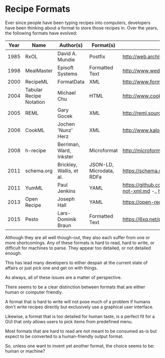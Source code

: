 # Recipe Formats

Ever since people have been typing recipes into computers, developers have been
thinking about a format to store those recipes in. Over the years, the following
formats have evolved:

| Year | Name                    | Author(s)                  | Format(s)                  | Link(s) |
| ---- | ----------------------- | -------------------------- | -------------------------- | ------- |
| 1985 | RxOL                    | David A. Mundie            | Postfix                    | http://web.archive.org/web/20020621235055/http://www.anthus.com/Recipes/CompCook.html |
| 1998 | MealMaster              | Episoft Systems            | Formatted Text             | http://www.wedesoft.de/software/2020/07/07/mealmaster/ | 
| 2000 | RecipeML                | FormatData                 | XML                        | http://www.formatdata.com/recipeml/spec/ |
| 2004 | Tabular Recipe Notation | Michael Chu                | HTML                       | http://www.cookingforengineers.com/forums/viewtopic.php?t=120 |
| 2005 | REML                    | Gary Gocek                 | XML                        | http://reml.sourceforge.net/ |
| 2006 | CookML                  | Jochen 'Nunz' Herz         | XML                        | http://www.kalorio.de/index.php?SCa=../cml/CookML_EN https://cookml.3lands.ch/ |
| 2008 | h-recipe                | Berriman, Ward, Inkster    | Microformat                | http://microformats.org/wiki/h-recipe |
| 2011 | schema.org              | Brickley, Wallis, et al.   | JSON-LD, Microdata, RDFa   | https://schema.org/Recipe |
| 2011 | YumML                   | Paul Jenkins               | YAML                       | https://github.com/vikingcode/vikingcode.github.io/blob/HEAD/_posts/2011-09-21-yumml-not-xml.md -_ https://gist.github.com/magarcia/5897a8078a0e816df04eb7b56f026b02 |
| 2013 | Open Recipe             | Joseph Hall                | YAML                       | https://open-recipe-format.readthedocs.io/ |
| 2015 | Pesto                   | Lars-Dominik Braun         | Formatted Text             | https://6xq.net/pesto/ |

Although they are all well though-out, they also each suffer from one or more
shortcomings. Any of these formats is hard to read, hard to write, or difficult
for machines to parse. They appear too detailed, or not detailed enough.

This has lead many developers to either despair at the current state of affairs
or just pick one and get on with things.

As always, all of these issues are a matter of perspective.

There seems to be a clear distinction between formats that are either human or 
computer friendly.

A format that is hard to write will not pose much of a problem if humans don't
write recipes directly but exclusively use a graphical user interface.

Likewise, a format that is too detailed for human taste, is a perfect fit for
a GUI that only allows users to pick items from predefined menu.

Most formats that are hard to read are not meant to be consumed as-is but expect
to be converted to a human-friendly output format.

So, unless one want to invent yet another format, the choice seems to be: human
or machine?
